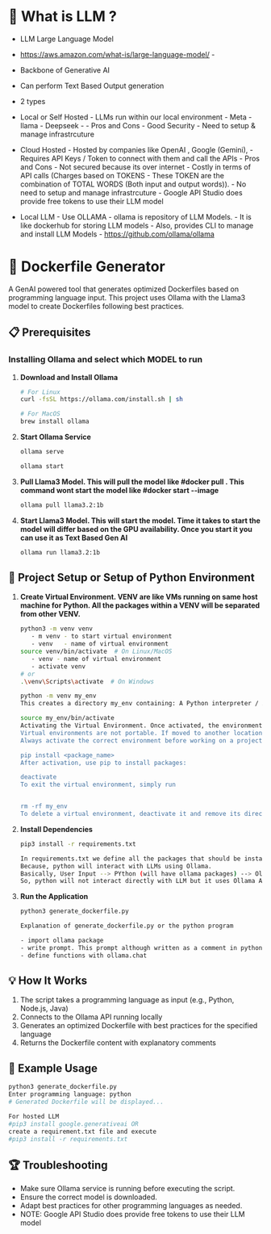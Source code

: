 # 🐳 What is LLM ? 

- LLM Large Language Model
- https://aws.amazon.com/what-is/large-language-model/
        - 
- Backbone of Generative AI
- Can perform Text Based Output generation
- 2 types
- Local or Self Hosted
        - LLMs run within our local environment
        - Meta - llama
        - Deepseek -
        - Pros and Cons
            - Good Security
            - Need to setup & manage infrastrcuture 
  
- Cloud Hosted
        - Hosted by companies like OpenAI , Google (Gemini),
        - Requires API Keys / Token to connect with them and call the APIs
        - Pros and Cons
            - Not secured because its over internet
            - Costly in terms of API calls (Charges based on TOKENS - These TOKEN are the combination of TOTAL WORDS (Both input and output words)).
            - No need to setup and manage infrastrcuture
        - Google API Studio does provide free tokens to use their LLM model

- Local LLM 
        - Use OLLAMA
        - ollama is repository of LLM Models.
        - It is like dockerhub for storing LLM models
        - Also, provides CLI to manage and install LLM Models
        - https://github.com/ollama/ollama

# 🐳 Dockerfile Generator

A GenAI powered tool that generates optimized Dockerfiles based on programming language input. This project uses Ollama with the Llama3 model to create Dockerfiles following best practices.

## 📋 Prerequisites

### Installing Ollama and select which MODEL to run

1. **Download and Install Ollama**
   ```bash
   # For Linux
   curl -fsSL https://ollama.com/install.sh | sh

   # For MacOS
   brew install ollama
   ```

2. **Start Ollama Service**
   ```bash
   ollama serve

   ollama start
   ```

3. **Pull Llama3 Model. This will pull the model like #docker pull <image>. This command wont start the model like #docker start --image <some-image>**
   ```bash
   ollama pull llama3.2:1b
   ```

4. **Start Llama3 Model. This will start the model. Time it takes to start the model will differ based on the GPU availability. Once you start it you can use it as Text Based Gen AI**
   ```bash
   ollama run llama3.2:1b
   ```

## 🚀 Project Setup or Setup of Python Environment 

1. **Create Virtual Environment. VENV are like VMs running on same host machine for Python. All the packages within a VENV will be separated from other VENV.**
   ```bash
   python3 -m venv venv
      - m venv - to start virtual environment
      - venv   - name of virtual environment 
   source venv/bin/activate  # On Linux/MacOS
      - venv - name of virtual environment
      - activate venv 
   # or
   .\venv\Scripts\activate  # On Windows
   ```

   ```bash
   python -m venv my_env
   This creates a directory my_env containing: A Python interpreter / A site-packages directory for installed libraries / Activation scripts for different shells

   source my_env/bin/activate
   Activating the Virtual Environment. Once activated, the environment's name appears in the terminal prompt, indicating that it is active. 
   Virtual environments are not portable. If moved to another location, they may break. It is recommended to recreate the environment instead
   Always activate the correct environment before working on a project to avoid dependency issues

   pip install <package_name>
   After activation, use pip to install packages:

   deactivate
   To exit the virtual environment, simply run


   rm -rf my_env
   To delete a virtual environment, deactivate it and remove its directory:
   
   ```

2. **Install Dependencies**
   ```bash
   pip3 install -r requirements.txt

   In requirements.txt we define all the packages that should be installed within the Virtual Environment of Python.
   Because, python will interact with LLMs using Ollama.
   Basically, User Input --> PYthon (will have ollama packages) --> Ollama APIs --> LLMs (llama3.2:1b)
   So, python will not interact directly with LLM but it uses Ollama APIs to interact with LLMs.
   ```

3. **Run the Application**
   ```bash
   python3 generate_dockerfile.py

   ```

    ```bash
   Explanation of generate_dockerfile.py or the python program

    - import ollama package
    - write prompt. This prompt although written as a comment in python will be used as prompt engineering by the LLM which will enhance the output generated by LLM.
    - define functions with ollama.chat 

   ```

## 💡 How It Works

1. The script takes a programming language as input (e.g., Python, Node.js, Java)
2. Connects to the Ollama API running locally
3. Generates an optimized Dockerfile with best practices for the specified language
4. Returns the Dockerfile content with explanatory comments

## 📝 Example Usage

```bash
python3 generate_dockerfile.py
Enter programming language: python
# Generated Dockerfile will be displayed...

For hosted LLM
#pip3 install google.generativeai OR
create a requirement.txt file and execute
#pip3 install -r requirements.txt
```

## 🏆 Troubleshooting
- Make sure Ollama service is running before executing the script.
- Ensure the correct model is downloaded.
- Adapt best practices for other programming languages as needed.
- NOTE: Google API Studio does provide free tokens to use their LLM model
